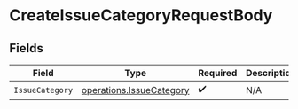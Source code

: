 # CreateIssueCategoryRequestBody


## Fields

| Field                                                                | Type                                                                 | Required                                                             | Description                                                          |
| -------------------------------------------------------------------- | -------------------------------------------------------------------- | -------------------------------------------------------------------- | -------------------------------------------------------------------- |
| `IssueCategory`                                                      | [operations.IssueCategory](../../models/operations/issuecategory.md) | :heavy_check_mark:                                                   | N/A                                                                  |